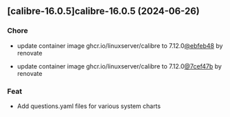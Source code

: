 

## [calibre-16.0.5]calibre-16.0.5 (2024-06-26)

### Chore



- update container image ghcr.io/linuxserver/calibre to 7.12.0[@ebfeb48](https://github.com/ebfeb48) by renovate

- update container image ghcr.io/linuxserver/calibre to 7.12.0[@7cef47b](https://github.com/7cef47b) by renovate

### Feat



- Add questions.yaml files for various system charts